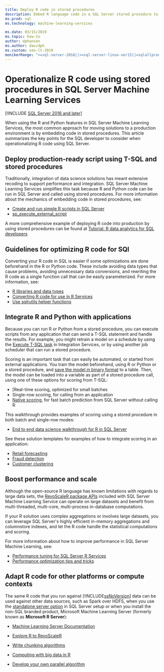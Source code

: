 ```yaml
---
title: Deploy R code in stored procedures
description: Embed R language code in a SQL Server stored procedure to make it available to any client application having access to a SQL Server database.
ms.prod: sql
ms.technology: machine-learning-services

ms.date: 03/15/2019  
ms.topic: how-to
author: dphansen
ms.author: davidph
ms.custom: seo-lt-2019
monikerRange: ">=sql-server-2016||>=sql-server-linux-ver15||=sqlallproducts-allversions"
---
```

# Operationalize R code using stored procedures in SQL Server Machine Learning Services
[!INCLUDE [SQL Server 2016 and later](../../includes/applies-to-version/sqlserver2016.md)]

When using the R and Python features in SQL Server Machine Learning Services, the most common approach for moving solutions to a production environment is by embedding code in stored procedures. This article summarizes the key points for the SQL developer to consider when operationalizing R code using SQL Server.

## Deploy production-ready script using T-SQL and stored procedures

Traditionally, integration of data science solutions has meant extensive recoding to support performance and integration. SQL Server Machine Learning Services simplifies this task because R and Python code can be run in SQL Server and called using stored procedures. For more information about the mechanics of embedding code in stored procedures, see:

+ [Create and run simple R scripts in SQL Server](../tutorials/quickstart-r-create-script.md)
+ [sp_execute_external_script](../../relational-databases/system-stored-procedures/sp-execute-external-script-transact-sql.md)

A more comprehensive example of deploying R code into production by using stored procedures can be found at [Tutorial: R data analytics for SQL developers](../../machine-learning/tutorials/r-taxi-classification-introduction.md)

## Guidelines for optimizing R code for SQl

Converting your R code in SQL is easier if some optimizations are done beforehand in the R or Python code. These include avoiding data types that cause problems, avoiding unnecessary data conversions, and rewriting the R code as a single function call that can be easily parameterized. For more information, see:

+ [R libraries and data types](r-libraries-and-data-types.md)
+ [Converting R code for use in R Services](converting-r-code-for-use-in-sql-server.md)
+ [Use sqlrutils helper functions](ref-r-sqlrutils.md)

## Integrate R and Python with applications

Because you can run R or Python from a stored procedure, you can execute scripts from any application that can send a T-SQL statement and handle the results. For example, you might retrain a model on a schedule by using the [Execute T-SQL task](https://docs.microsoft.com/sql/integration-services/control-flow/execute-t-sql-statement-task) in Integration Services, or by using another job scheduler that can run a stored procedure.

Scoring is an important task that can easily be automated, or started from external applications. You train the model beforehand, using R or Python or a stored procedure, and [save the model in binary format](../tutorials/walkthrough-build-and-save-the-model.md) to a table. Then, the model can be loaded into a variable as part of a stored procedure call, using one of these options for scoring from T-SQL:

+ [Real-time scoring, optimized  for small batches
+ Single-row scoring, for calling from an application
+ [Native scoring](../predictions/native-scoring-predict-transact-sql.md), for fast batch prediction from SQL Server without calling R

This walkthrough provides examples of scoring using a stored procedure in both batch and single-row modes:

+ [End to end data science walkthrough for R in SQL Server](../tutorials/walkthrough-data-science-end-to-end-walkthrough.md)

See these solution templates for examples of how to integrate scoring in an application:

+ [Retail forecasting](https://github.com/Microsoft/SQL-Server-R-Services-Samples/blob/master/RetailForecasting/README.md)
+ [Fraud detection](https://github.com/Microsoft/r-server-fraud-detection)
+ [Customer clustering](https://github.com/Microsoft/sql-server-samples/tree/master/samples/features/r-services/getting-started/customer-clustering)

## Boost performance and scale

Although the open-source R language has known limitations with regards to large data sets, the [RevoScaleR package APIs](ref-r-revoscaler.md) included with SQL Server Machine Learning Service can operate on large datasets and benefit from multi-threaded, multi-core, multi-process in-database computations.

If your R solution uses complex aggregations or involves large datasets, you can leverage SQL Server's highly efficient in-memory aggregations and columnstore indexes, and let the R code handle the statistical computations and scoring.

For more information about how to improve performance in SQL Server Machine Learning, see:

+ [Performance tuning for SQL Server R Services](../../machine-learning/r/sql-server-r-services-performance-tuning.md)
+ [Performance optimization tips and tricks](https://gallery.cortanaintelligence.com/Tutorial/SQL-Server-Optimization-Tips-and-Tricks-for-Analytics-Services)

## Adapt R code for other platforms or compute contexts

The same R code that you run against [!INCLUDE[ssNoVersion](../../includes/ssnoversion-md.md)] data can be used against other data sources, such as Spark over HDFS, when you use the [standalone server option](../install/sql-machine-learning-standalone-windows-install.md) in SQL Server setup or when you install the non-SQL branded product, Microsoft Machine Learning Server (formerly known as **Microsoft R Server**):

+ [Machine Learning Server Documentation](https://docs.microsoft.com/r-server/)

+ [Explore R to RevoScaleR](https://docs.microsoft.com/r-server/r/tutorial-r-to-revoscaler)

+ [Write chunking algorithms](https://docs.microsoft.com/r-server/r/how-to-developer-write-chunking-algorithms)

+ [Computing with big data in R](https://docs.microsoft.com/r-server/r/tutorial-large-data-tips)

+ [Develop your own parallel algorithm](https://docs.microsoft.com/r-server/r-reference/revopemar/pemar)

